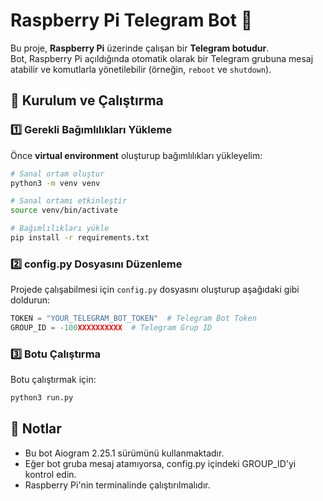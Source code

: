 # Raspberry Pi Telegram Bot 🤖

Bu proje, **Raspberry Pi** üzerinde çalışan bir **Telegram botudur**.  
Bot, Raspberry Pi açıldığında otomatik olarak bir Telegram grubuna mesaj atabilir ve komutlarla yönetilebilir (örneğin, `reboot` ve `shutdown`).

## 🚀 Kurulum ve Çalıştırma

### 1️⃣ Gerekli Bağımlılıkları Yükleme

Önce **virtual environment** oluşturup bağımlılıkları yükleyelim:

```bash
# Sanal ortam oluştur
python3 -m venv venv

# Sanal ortamı etkinleştir
source venv/bin/activate

# Bağımlılıkları yükle
pip install -r requirements.txt
```

### 2️⃣ config.py Dosyasını Düzenleme

Projede çalışabilmesi için `config.py` dosyasını oluşturup aşağıdaki gibi doldurun:

```python
TOKEN = "YOUR_TELEGRAM_BOT_TOKEN"  # Telegram Bot Token
GROUP_ID = -100XXXXXXXXXX  # Telegram Grup ID
```

### 3️⃣ Botu Çalıştırma

Botu çalıştırmak için:

```bash
python3 run.py
```

## 📌 Notlar

- Bu bot Aiogram 2.25.1 sürümünü kullanmaktadır.
- Eğer bot gruba mesaj atamıyorsa, config.py içindeki GROUP_ID'yi kontrol edin.
- Raspberry Pi'nin terminalinde çalıştırılmalıdır.
